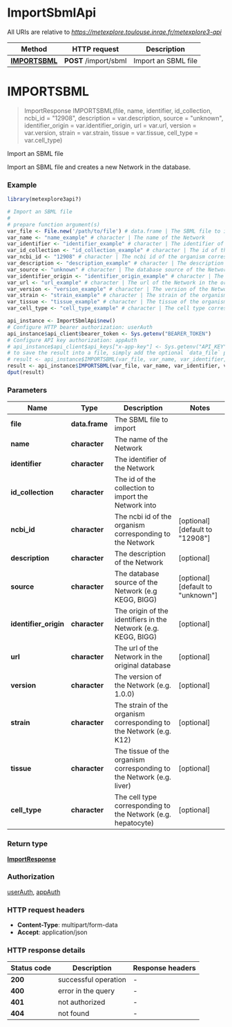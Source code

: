 # ImportSbmlApi

All URIs are relative to *https://metexplore.toulouse.inrae.fr/metexplore3-api*

Method | HTTP request | Description
------------- | ------------- | -------------
[**IMPORTSBML**](ImportSbmlApi.md#IMPORTSBML) | **POST** /import/sbml | Import an SBML file


# **IMPORTSBML**
> ImportResponse IMPORTSBML(file, name, identifier, id_collection, ncbi_id = "12908", description = var.description, source = "unknown", identifier_origin = var.identifier_origin, url = var.url, version = var.version, strain = var.strain, tissue = var.tissue, cell_type = var.cell_type)

Import an SBML file

Import an SBML file and creates a new Network in the database. 

### Example
```R
library(metexplore3api?)

# Import an SBML file
#
# prepare function argument(s)
var_file <- File.new('/path/to/file') # data.frame | The SBML file to import
var_name <- "name_example" # character | The name of the Network
var_identifier <- "identifier_example" # character | The identifier of the Network
var_id_collection <- "id_collection_example" # character | The id of the collection to import the Network into
var_ncbi_id <- "12908" # character | The ncbi id of the organism corresponding to the Network (Optional)
var_description <- "description_example" # character | The description of the Network (Optional)
var_source <- "unknown" # character | The database source of the Network (e.g KEGG, BIGG) (Optional)
var_identifier_origin <- "identifier_origin_example" # character | The origin of the identifiers in the Network (e.g. KEGG, BIGG) (Optional)
var_url <- "url_example" # character | The url of the Network in the original database (Optional)
var_version <- "version_example" # character | The version of the Network (e.g. 1.0.0) (Optional)
var_strain <- "strain_example" # character | The strain of the organism corresponding to the Network (e.g. K12) (Optional)
var_tissue <- "tissue_example" # character | The tissue of the organism corresponding to the Network (e.g. liver) (Optional)
var_cell_type <- "cell_type_example" # character | The cell type corresponding to the Network (e.g. hepatocyte) (Optional)

api_instance <- ImportSbmlApi$new()
# Configure HTTP bearer authorization: userAuth
api_instance$api_client$bearer_token <- Sys.getenv("BEARER_TOKEN")
# Configure API key authorization: appAuth
# api_instance$api_client$api_keys["x-app-key"] <- Sys.getenv("API_KEY")
# to save the result into a file, simply add the optional `data_file` parameter, e.g.
# result <- api_instance$IMPORTSBML(var_file, var_name, var_identifier, var_id_collection, ncbi_id = var_ncbi_id, description = var_description, source = var_source, identifier_origin = var_identifier_origin, url = var_url, version = var_version, strain = var_strain, tissue = var_tissue, cell_type = var_cell_typedata_file = "result.txt")
result <- api_instance$IMPORTSBML(var_file, var_name, var_identifier, var_id_collection, ncbi_id = var_ncbi_id, description = var_description, source = var_source, identifier_origin = var_identifier_origin, url = var_url, version = var_version, strain = var_strain, tissue = var_tissue, cell_type = var_cell_type)
dput(result)
```

### Parameters

Name | Type | Description  | Notes
------------- | ------------- | ------------- | -------------
 **file** | **data.frame**| The SBML file to import | 
 **name** | **character**| The name of the Network | 
 **identifier** | **character**| The identifier of the Network | 
 **id_collection** | **character**| The id of the collection to import the Network into | 
 **ncbi_id** | **character**| The ncbi id of the organism corresponding to the Network | [optional] [default to &quot;12908&quot;]
 **description** | **character**| The description of the Network | [optional] 
 **source** | **character**| The database source of the Network (e.g KEGG, BIGG) | [optional] [default to &quot;unknown&quot;]
 **identifier_origin** | **character**| The origin of the identifiers in the Network (e.g. KEGG, BIGG) | [optional] 
 **url** | **character**| The url of the Network in the original database | [optional] 
 **version** | **character**| The version of the Network (e.g. 1.0.0) | [optional] 
 **strain** | **character**| The strain of the organism corresponding to the Network (e.g. K12) | [optional] 
 **tissue** | **character**| The tissue of the organism corresponding to the Network (e.g. liver) | [optional] 
 **cell_type** | **character**| The cell type corresponding to the Network (e.g. hepatocyte) | [optional] 

### Return type

[**ImportResponse**](ImportResponse.md)

### Authorization

[userAuth](../README.md#userAuth), [appAuth](../README.md#appAuth)

### HTTP request headers

 - **Content-Type**: multipart/form-data
 - **Accept**: application/json

### HTTP response details
| Status code | Description | Response headers |
|-------------|-------------|------------------|
| **200** | successful operation |  -  |
| **400** | error in the query |  -  |
| **401** | not authorized |  -  |
| **404** | not found |  -  |

